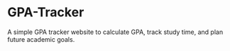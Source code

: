 # GPA-Tracker
A simple GPA tracker website to calculate GPA, track study time, and plan future academic goals.
